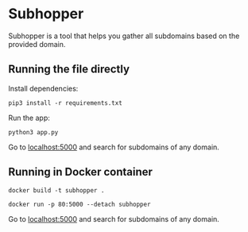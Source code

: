 # Subhopper
Subhopper is a tool that helps you gather all subdomains based on the provided domain.

## Running the file directly

Install dependencies:
```
pip3 install -r requirements.txt
```

Run the app:
```
python3 app.py
```

Go to [localhost:5000](http://localhost:5000) and search for subdomains of any domain.


## Running in Docker container
```
docker build -t subhopper .
```

```
docker run -p 80:5000 --detach subhopper
```

Go to [localhost:5000](http://localhost:5000) and search for subdomains of any domain.
